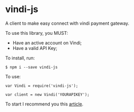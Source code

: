 # vindi-js
A client to make easy connect with vindi payment gateway.


To use this library, you MUST:
* Have an active account on Vindi;
* Have a valid API Key;

To install, run:
```
$ npm i --save vindi-js
```

To use:
```
var Vindi = require('vindi-js');

var client = new Vindi('YOURAPIKEY');
```

To start I recommend you this [article](https://atendimento.vindi.com.br/hc/pt-br/articles/203020644).
